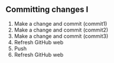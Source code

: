 ## Committing changes I
1. Make a change and commit (commit1)
2. Make a change and commit (commit2)
3. Make a change and commit (commit3)
4. Refresh GitHub web
5. Push
6. Refresh GitHub web
